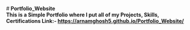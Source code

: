 #<b> Portfolio_Website <br>
This is a Simple Portfolio where I put all of my Projects, Skills, Certifications
Link:- https://arnamghosh5.github.io/Portfolio_Website/</b>
